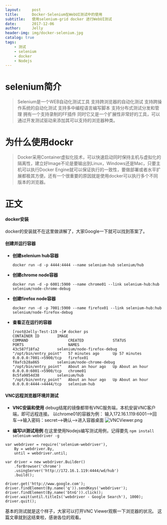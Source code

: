 ```yaml
---
layout:     post
title:      Docker-Selenium在WebUI测试中的使用
subtitle:   使用selenium-grid docker 进行WebUI测试
date:       2017-12-06
author:     Jelly
header-img: img/docker-selenium.jpg
catalog: true
tags:
    - 测试
    - selenium
    - docker
    - Nodejs
---
```

# selenium简介
>Selenium是一个WEB自动化测试工具
>支持跨浏览器的自动化测试
>支持跨操作系统的自动化测试
>支持多中编程语言编写脚本
>支持分布式测试分发和管理
>拥有一个支持录制的FF插件
>同时它又是一个扩展性非常好的工具，可以通过开发测试驱动来添加其可以支持的浏览器种类。
# 为什么使用dockr
>Docker采用Container虚拟化技术，可以快速启动同时保持主机与虚拟化的隔离性，建立好Image不论是要输出到Linux，Windows还是Mac，只要主机可以执行Docker Engine就可以保证执行的一致性，要做部署或者水平扩展都极其方便。还有一个很重要的原因就是使用docker可以执行多个不同版本的浏览器。
# 正文
#### docker安装
docker的安装就不在这里做讲解了，大家Google一下就可以找到答案了。
#### 创建并运行容器
- **创建selenium hub容器**
	```
	docker run -d -p 4444:4444 --name selenium-hub selenium/hub
	```
- **创建chrome node容器**
	```
	docker run -d -p 6001:5900 --name chrome01 --link selenium-hub:hub selenium/node-chrome-debug
	```
- **创建firefox node容器**
	```
	docker run -d -p 7001:5900 --name firefox01 --link selenium-hub:hub selenium/node-firefox-debug
	```
- **查看正在运行的容器**
	```
	[root@Jelly-Test-119 ~]# docker ps
	CONTAINER ID        IMAGE                                                                                                                         COMMAND                  CREATED             STATUS              PORTS                    NAMES
	43c587f18fa2        selenium/node-firefox-debug                                                                                                   "/opt/bin/entry_point"   57 minutes ago      Up 57 minutes       0.0.0.0:7001->5900/tcp   firefox01
	f8afcb28a865        selenium/node-chrome-debug                                                                                                    "/opt/bin/entry_point"   About an hour ago   Up About an hour    0.0.0.0:6001->5900/tcp   chrome01
	8c5fa9854d38        selenium/hub                                                                                                                  "/opt/bin/entry_point"   About an hour ago   Up About an hour    0.0.0.0:4444->4444/tcp   selenium-hub
	```
#### VNC远程浏览器环境并测试
- **VNC安装和使用**
debug结尾的镜像都带有VNC服务端，本机安装VNC客户端，即可远程连接。
以chrome01的容器为例：
输入172.16.1.119:6001-->回车-->输入密码：secret-->确认-->进入容器桌面
![VNCViewer.png](http://upload-images.jianshu.io/upload_images/3961611-5c858de0595d7c3a.png?imageMogr2/auto-orient/strip%7CimageView2/2/w/1240)

- **编写UI测试用例**
在这里使用Nodejs编写测试用例，记得要先 `npm install selenium-webdriver -g`

```
var webdriver = require('selenium-webdriver'),
    By = webdriver.By,
    until = webdriver.until;

var driver = new webdriver.Builder()
    .forBrowser('chrome')
    .usingServer('http://172.16.1.119:4444/wd/hub')
    .build();

driver.get('http://www.google.com');
driver.findElement(By.name('q')).sendKeys('webdriver');
driver.findElement(By.name('btnG')).click();
driver.wait(until.titleIs('webdriver - Google Search'), 1000);
driver.quit();
```
基本的测试就是这个样子，大家可以打开VNC Viewer观察一下浏览器的状况。
这篇文章就到这结束啦，感谢各位的观看。


